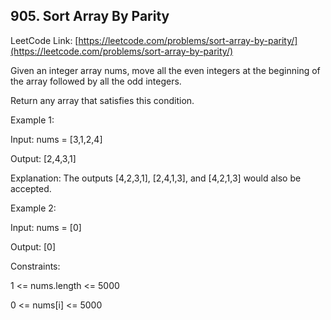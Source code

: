 ## 905. Sort Array By Parity

LeetCode Link: [https://leetcode.com/problems/sort-array-by-parity/](https://leetcode.com/problems/sort-array-by-parity/)

Given an integer array nums, move all the even integers at the beginning of the array followed by all the odd integers.

Return any array that satisfies this condition.

 

Example 1:

Input: nums = [3,1,2,4]

Output: [2,4,3,1]

Explanation: The outputs [4,2,3,1], [2,4,1,3], and [4,2,1,3] would also be accepted.

Example 2:

Input: nums = [0]

Output: [0]
 

Constraints:

1 <= nums.length <= 5000

0 <= nums[i] <= 5000
